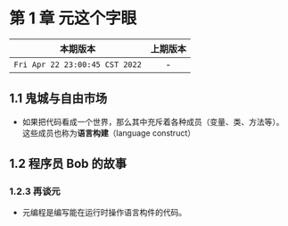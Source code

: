 # 第 1 章 元这个字眼

|本期版本|上期版本
|:---:|:---:
`Fri Apr 22 23:00:45 CST 2022` | -

## 1.1 鬼城与自由市场

* 如果把代码看成一个世界，那么其中充斥着各种成员（变量、类、方法等）。这些成员也称为**语言构建**（language construct）

## 1.2 程序员 Bob 的故事

### 1.2.3 再谈元

* 元编程是编写能在运行时操作语言构件的代码。

